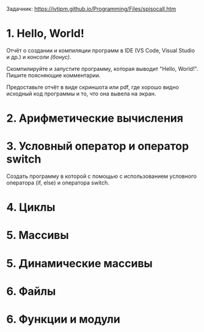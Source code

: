 Задачник: https://ivtipm.github.io/Programming/Files/spisocall.htm


# 1. Hello, World!
Отчёт о создании и компиляции программ в IDE (VS Code, Visual Studio и др.) и *консоли (бонус)*.

Скомпилируйте и запустите программу, которая выводит "Hello, World!".
Пишите поясняющие комментарии.

Предоставьте отчёт в виде скриншота или pdf, где хорошо видно исходный код программы и то, что она вывела на экран.


# 2. Арифметические вычисления


# 3. Условный оператор и оператор switch
Создать программу в которой с помощью с использованием условного оператора (if, else) и оператора switch.

# 4. Циклы

# 5. Массивы

# 5. Динамические массивы

# 6. Файлы

# 6. Функции и модули